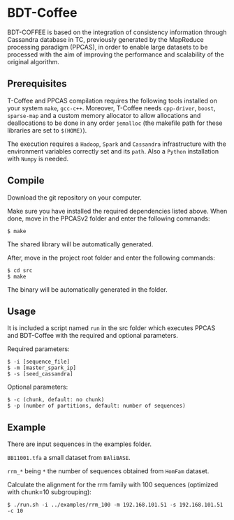 BDT-Coffee
=========
BDT-COFFEE is based on the integration of consistency information through Cassandra database in TC, previously generated by the MapReduce processing paradigm (PPCAS), in order to enable large datasets to be processed with the aim of improving the performance and scalability of the original algorithm.

Prerequisites
--------------

T-Coffee and PPCAS compilation requires the following tools installed on your system ``make``, ``gcc-c++``. Moreover, T-Coffee needs ``cpp-driver``, ``boost``, ``sparse-map`` and a custom memory allocator to allow allocations and deallocations to be done in any order ``jemalloc`` (the makefile path for these libraries are set to ``$(HOME)``).

The execution requires a ``Hadoop``, ``Spark`` and ``Cassandra`` infrastructure with the environment variables correctly set and its ``path``. Also a ``Python`` installation with ``Numpy`` is needed.


Compile 
--------
Download the git repository on your computer.
    
Make sure you have installed the required dependencies listed above. 
When done, move in the PPCASv2 folder and enter the following commands:     
    
    $ make
    

The shared library will be automatically generated.

After, move in the project root folder and enter the following commands:

    $ cd src
    $ make
	

The binary will be automatically generated in the folder.


Usage
--------
It is included a script named ``run`` in the src folder which executes PPCAS and BDT-Coffee with the required and optional parameters.

Required parameters:

    $ -i [sequence_file]
    $ -m [master_spark_ip]
    $ -s [seed_cassandra]
    
Optional parameters:

    $ -c (chunk, default: no chunk)
    $ -p (number of partitions, default: number of sequences)
    

Example
--------

There are input sequences in the examples folder.

``BB11001.tfa`` a small dataset from ``BAliBASE``.

``rrm_*`` being  ``*`` the number of sequences obtained from ``HomFam`` dataset.

Calculate the alignment for the rrm family with 100 sequences (optimized with chunk=10 subgrouping):

    $ ./run.sh -i ../examples/rrm_100 -m 192.168.101.51 -s 192.168.101.51 -c 10
